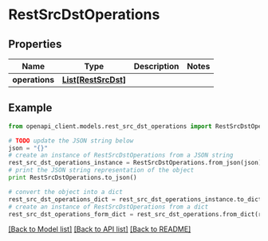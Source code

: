 # RestSrcDstOperations


## Properties
Name | Type | Description | Notes
------------ | ------------- | ------------- | -------------
**operations** | [**List[RestSrcDst]**](RestSrcDst.md) |  | 

## Example

```python
from openapi_client.models.rest_src_dst_operations import RestSrcDstOperations

# TODO update the JSON string below
json = "{}"
# create an instance of RestSrcDstOperations from a JSON string
rest_src_dst_operations_instance = RestSrcDstOperations.from_json(json)
# print the JSON string representation of the object
print RestSrcDstOperations.to_json()

# convert the object into a dict
rest_src_dst_operations_dict = rest_src_dst_operations_instance.to_dict()
# create an instance of RestSrcDstOperations from a dict
rest_src_dst_operations_form_dict = rest_src_dst_operations.from_dict(rest_src_dst_operations_dict)
```
[[Back to Model list]](../README.md#documentation-for-models) [[Back to API list]](../README.md#documentation-for-api-endpoints) [[Back to README]](../README.md)


